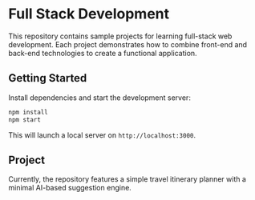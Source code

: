 # Full Stack Development

This repository contains sample projects for learning full-stack web development. Each project demonstrates how to combine front-end and back-end technologies to create a functional application.

## Getting Started

Install dependencies and start the development server:

```bash
npm install
npm start
```

This will launch a local server on `http://localhost:3000`.

## Project

Currently, the repository features a simple travel itinerary planner with a minimal AI-based suggestion engine.

